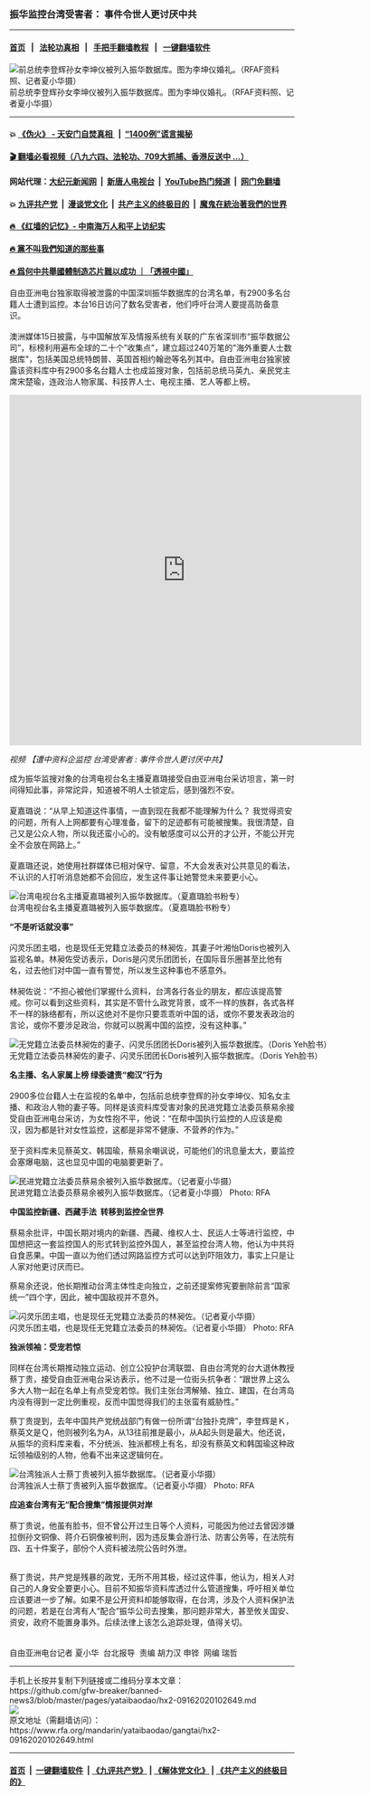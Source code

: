 ### 振华监控台湾受害者： 事件令世人更讨厌中共
------------------------

#### [首页](https://github.com/gfw-breaker/banned-news3/blob/master/README.md) &nbsp;&nbsp;|&nbsp;&nbsp; [法轮功真相](https://github.com/begood0513/basic/blob/master/README.md)  &nbsp;&nbsp;|&nbsp;&nbsp; [手把手翻墙教程](https://github.com/gfw-breaker/guides/wiki)  &nbsp;&nbsp;|&nbsp;&nbsp; [一键翻墙软件](https://github.com/gfw-breaker/nogfw/blob/master/README.md)  



<div id="headerimg">
 <img alt="前总统李登辉孙女李坤仪被列入振华数据库。图为李坤仪婚礼。（RFAF资料照、记者夏小华摄）" src="https://www.rfa.org/mandarin/yataibaodao/gangtai/hx2-09162020102649.html/1.png/@@images/b590cab7-c945-4726-951b-a0160b328915.png" title="前总统李登辉孙女李坤仪被列入振华数据库。图为李坤仪婚礼。（RFAF资料照、记者夏小华摄）"/>
 <div id="headerimgcontents">
  <div id="headerimgcaption">
   <span>
    前总统李登辉孙女李坤仪被列入振华数据库。图为李坤仪婚礼。（RFAF资料照、记者夏小华摄）
   </span>
   <!-- zoomattribute -->
  </div>
  <!-- headerimgcaption -->
 </div>
 <!-- headerimagecontents -->
</div>

<hr/>


#### 💥 [《伪火》 - 天安门自焚真相 ](http://158.247.195.190:10000/videos/blog/weihuo.html)&nbsp; |&nbsp; [“1400例”谎言揭秘  ](http://158.247.195.190:10000/videos/blog/jiexi1400.html)

#### [ 🎬  翻墙必看视频（八九六四、法轮功、709大抓捕、香港反送中 ...）](https://github.com/gfw-breaker/links/blob/master/banned.md)

#### 网站代理：[大纪元新闻网](http://158.247.195.190:10080/gb/) &nbsp;|&nbsp; [新唐人电视台](http://158.247.195.190:8808/gb/)  &nbsp;|&nbsp; [YouTube热门频道](http://158.247.195.190/youtube.html) &nbsp;|&nbsp; [网门免翻墙](http://158.247.195.190:11000/show.aspx?name=ogHome)

#### 💥 [九评共产党](http://158.247.195.190:10000/videos/res/jiuping/)&nbsp; |&nbsp; [漫谈党文化](http://158.247.195.190:10000/videos/res/mtdwh/)&nbsp; |&nbsp; [共产主义的终极目的](http://158.247.195.190:10000/videos/res/zjmd/)&nbsp; |&nbsp; [魔鬼在統治著我們的世界](http://158.247.195.190:10000/videos/res/TheSpecter/)  

#### [ 🔥  《红墙的记忆》- 中南海万人和平上访纪实](http://158.247.195.190:10000/videos/news/../legend/index.html)

#### [ 🔥  黨不叫我們知道的那些事](http://158.247.195.190:10000/videos/news/truth02.html)

#### [ 🔥  爲何中共舉國體制造芯片難以成功 ｜「透視中國」](http://158.247.195.190:10000/videos/news/don03.html)

<div id="storytext">
 <div>
  <div class="slot_header">
  </div>
 </div>
 <p>
 </p>
 <p>
  自由亚洲电台独家取得被泄露的中国深圳振华数据库的台湾名单，有2900多名台籍人士遭到监控。本台16日访问了数名受害者，他们呼吁台湾人要提高防备意识。
  <br/>
  <br/>
  澳洲媒体15日披露，与中国解放军及情报系统有关联的广东省深圳市“振华数据公司”，标榜利用遍布全球的二十个”收集点”，建立超过240万笔的"海外重要人士数据库"，包括美国总统特朗普、英国首相约翰逊等名列其中。自由亚洲电台独家披露该资料库中有2900多名台籍人士也成监搜对象，包括前总统马英九、亲民党主席宋楚瑜，连政治人物家属、科技界人士、电视主播、艺人等都上榜。
 </p>
 <p>
 </p>
 <p>
 </p>
 <p>
  <iframe frameborder="0" height="620" scrolling="no" src="https://www.facebook.com/plugins/video.php?href=https%3A%2F%2Fwww.facebook.com%2FRFAChinese%2Fvideos%2F1746714525485658%2F&amp;show_text=0&amp;width=622" width="622">
  </iframe>
 </p>
 <p>
  <i>
   视频
   <span class="_44bj">
    【遭中资科企监控 台湾受害者 : 事件令世人更讨厌中共】
   </span>
  </i>
 </p>
 <p>
 </p>
 <p>
  成为振华监搜对象的台湾电视台名主播夏嘉璐接受自由亚洲电台采访坦言，第一时间得知此事，非常詑异，知道被不明人士锁定后，感到强烈不安。
  <br/>
  <br/>
  夏嘉璐说：“从早上知道这件事情，一直到现在我都不能理解为什么？ 我觉得资安的问题，所有人上网都要有心理准备，留下的足迹都有可能被搜集。我很清楚，自己又是公众人物，所以我还蛮小心的。没有敏感度可以公开的才公开，不能公开完全不会放在网路上。”
  <br/>
  <br/>
  夏嘉璐还说，她使用社群媒体已相对保守、留意，不大会发表对公共意见的看法，不认识的人打听消息她都不会回应，发生这件事让她警觉未来要更小心。
 </p>
 <p>
 </p>
 <p>
  <div class="image-inline captioned" style="width:622px;">
   <div style="width:622px;">
    <img alt="台湾电视台名主播夏嘉璐被列入振华数据库。（夏嘉璐脸书粉专）" src="https://www.rfa.org/mandarin/yataibaodao/gangtai/hx2-09162020102649.html/2.jpg" title="台湾电视台名主播夏嘉璐被列入振华数据库。（夏嘉璐脸书粉专）"/>
   </div>
   <div class="image-caption">
    <span style="width:622px;">
     台湾电视台名主播夏嘉璐被列入振华数据库。（夏嘉璐脸书粉专）
    </span>
    <span class="copyright">
    </span>
   </div>
  </div>
 </p>
 <p>
  <b>
   “不是听话就没事”
  </b>
  <br/>
  <br/>
  闪灵乐团主唱，也是现任无党籍立法委员的林昶佐，其妻子叶湘怡Doris也被列入监视名单。林昶佐受访表示，Doris是闪灵乐团团长，在国际音乐圈甚至比他有名，过去他们对中国一直有警觉，所以发生这种事也不感意外。
  <br/>
  <br/>
  林昶佐说：“不担心被他们掌握什么资料，台湾各行各业的朋友，都应该提高警戒。你可以看到这些资料，其实是不管什么政党背景，或不一样的族群，各式各样不一样的脉络都有，所以这绝对不是你只要乖乖听中国的话，或你不要发表政治的言论，或你不要涉足政治，你就可以脱离中国的监控，没有这种事。”
 </p>
 <p>
 </p>
 <p>
  <div class="image-inline captioned" style="width:1236px;">
   <div style="width:1236px;">
    <img alt="无党籍立法委员林昶佐的妻子、闪灵乐团团长Doris被列入振华数据库。（Doris Yeh脸书）" src="https://www.rfa.org/mandarin/yataibaodao/gangtai/hx2-09162020102649.html/3.jpg" title="无党籍立法委员林昶佐的妻子、闪灵乐团团长Doris被列入振华数据库。（Doris Yeh脸书）"/>
   </div>
   <div class="image-caption">
    <span style="width:1236px;">
     无党籍立法委员林昶佐的妻子、闪灵乐团团长Doris被列入振华数据库。（Doris Yeh脸书）
    </span>
    <span class="copyright">
    </span>
   </div>
  </div>
 </p>
 <p>
  <b>
   名主播、名人家属上榜 绿委谴责“痴汉”行为
  </b>
  <br/>
  <br/>
  2900多位台籍人士在监视的名单中，包括前总统李登辉的孙女李坤仪、知名女主播、和政治人物的妻子等。同样是该资料库受害对象的民进党籍立法委员蔡易余接受自由亚洲电台采访，为女性抱不平，他说：“在帮中国执行监控的人应该是痴汉，因为都是针对女性监控，这都是非常不健康、不营养的作为。”
  <br/>
  <br/>
  至于资料库未见蔡英文、韩国瑜，蔡易余嘲讽说，可能他们的讯息量太大，要监控会塞爆电脑，这也显见中国的电脑要更新了。
 </p>
 <p>
 </p>
 <p>
  <div class="image-inline captioned" style="width:1280px;">
   <div style="width:1280px;">
    <img alt="民进党籍立法委员蔡易余被列入振华数据库。（记者夏小华摄）" src="https://www.rfa.org/mandarin/yataibaodao/gangtai/hx2-09162020102649.html/4.png" title="民进党籍立法委员蔡易余被列入振华数据库。（记者夏小华摄）"/>
   </div>
   <div class="image-caption">
    <span style="width:1280px;">
     民进党籍立法委员蔡易余被列入振华数据库。（记者夏小华摄）
    </span>
    <span class="copyright">
     Photo: RFA
    </span>
   </div>
  </div>
 </p>
 <p>
  <b>
   中国监控新疆、西藏手法  转移到监控全世界
  </b>
  <br/>
  <br/>
  蔡易余批评，中国长期对境内的新疆、西藏、维权人士、民运人士等进行监控，中国想把这一套监控国人的形式转到监控外国人，甚至监控台湾人物，他认为中共将自食恶果。中国一直以为他们透过网路监控方式可以达到吓阻效力，事实上只是让人家对他更讨厌而已。
 </p>
 <p>
  蔡易余还说，他长期推动台湾主体性走向独立，之前还提案修宪要删除前言“国家统一”四个字，因此，被中国敌视并不意外。
 </p>
 <p>
 </p>
 <p>
  <div class="image-inline captioned" style="width:1280px;">
   <div style="width:1280px;">
    <img alt="闪灵乐团主唱，也是现任无党籍立法委员的林昶佐。（记者夏小华摄）" src="https://www.rfa.org/mandarin/yataibaodao/gangtai/hx2-09162020102649.html/5.png" title="闪灵乐团主唱，也是现任无党籍立法委员的林昶佐。（记者夏小华摄）"/>
   </div>
   <div class="image-caption">
    <span style="width:1280px;">
     闪灵乐团主唱，也是现任无党籍立法委员的林昶佐。（记者夏小华摄）
    </span>
    <span class="copyright">
     Photo: RFA
    </span>
   </div>
  </div>
 </p>
 <p>
  <b>
   独派领袖：受宠若惊
  </b>
  <br/>
  <br/>
  同样在台湾长期推动独立运动、创立公投护台湾联盟、自由台湾党的台大退休教授蔡丁贵，接受自由亚洲电台采访表示，他不过是一位街头抗争者：“跟世界上这么多大人物一起在名单上有点受宠若惊。我们主张台湾解殖、独立、建国，在台湾岛内没有得到一定比例重视，反而中国觉得我们的主张蛮有威胁性。”
 </p>
 <p>
  蔡丁贵提到，去年中国共产党统战部门有做一份所谓“台独扑克牌”，李登辉是Ｋ，蔡英文是Ｑ，他则被列名为A，从13往前推是最小，从A起头则是最大。他还说，从振华的资料库来看，不分统派、独派都榜上有名，却没有蔡英文和韩国瑜这种政坛领袖级别的人物，他看不出来这逻辑何在。
 </p>
 <p>
 </p>
 <p>
  <div class="image-inline captioned" style="width:1280px;">
   <div style="width:1280px;">
    <img alt="台湾独派人士蔡丁贵被列入振华数据库。（记者夏小华摄）" src="https://www.rfa.org/mandarin/yataibaodao/gangtai/hx2-09162020102649.html/6.png" title="台湾独派人士蔡丁贵被列入振华数据库。（记者夏小华摄）"/>
   </div>
   <div class="image-caption">
    <span style="width:1280px;">
     台湾独派人士蔡丁贵被列入振华数据库。（记者夏小华摄）
    </span>
    <span class="copyright">
     Photo: RFA
    </span>
   </div>
  </div>
 </p>
 <p>
  <b>
   应追查台湾有无“配合搜集”情报提供对岸
  </b>
  <br/>
  <br/>
  蔡丁贵说，他虽有脸书，但不曾公开过生日等个人资料，可能因为他过去曾因涉嫌拉倒孙文铜像、蒋介石铜像被判刑，因为违反集会游行法、防害公务等，在法院有四、五十件案子，部份个人资料被法院公告时外泄。
 </p>
 <p>
  <br/>
  蔡丁贵说，共产党是残暴的政党，无所不用其极，经过这件事，他认为，相关人对自己的人身安全要更小心。目前不知振华资料库透过什么管道搜集，呼吁相关单位应该要进一步了解。如果不是公开资料却能够取得，在台湾，涉及个人资料保护法的问题，若是在台湾有人“配合”振华公司去搜集，那问题非常大，甚至攸关国安、资安，政府不能置身事外。后续法律上该怎么追踪处理，值得关切。
  <br/>
  <br/>
  <br/>
  自由亚洲电台记者 夏小华  台北报导  责编 胡力汉 申铧  网编 瑞哲
 </p>
</div>

<hr/>
手机上长按并复制下列链接或二维码分享本文章：<br/>
https://github.com/gfw-breaker/banned-news3/blob/master/pages/yataibaodao/hx2-09162020102649.md <br/>
<a href='https://github.com/gfw-breaker/banned-news3/blob/master/pages/yataibaodao/hx2-09162020102649.md'><img src='https://github.com/gfw-breaker/banned-news3/blob/master/pages/yataibaodao/hx2-09162020102649.md.png'/></a> <br/>
原文地址（需翻墙访问）：https://www.rfa.org/mandarin/yataibaodao/gangtai/hx2-09162020102649.html


------------------------
#### [首页](https://github.com/gfw-breaker/banned-news3/blob/master/README.md) &nbsp;|&nbsp; [一键翻墙软件](https://github.com/gfw-breaker/nogfw/blob/master/README.md) &nbsp;| [《九评共产党》](https://github.com/gfw-breaker/9ping.md/blob/master/README.md#九评之一评共产党是什么) | [《解体党文化》](https://github.com/gfw-breaker/jtdwh.md/blob/master/README.md) | [《共产主义的终极目的》](https://github.com/gfw-breaker/gczydzjmd.md/blob/master/README.md)


<img src='http://gfw-breaker.win/banned-news3/pages/yataibaodao/hx2-09162020102649.md' width='0px' height='0px'/>